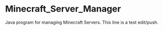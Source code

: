 # Minecraft_Server_Manager
Java program for managing Minecraft Servers.
This line is a test edit/push.
